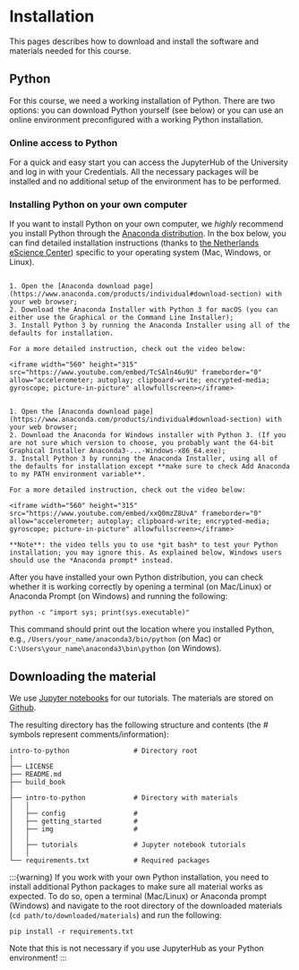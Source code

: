 # Installation
This pages describes how to download and install the software and materials needed for this course.

## Python
For this course, we need a working installation of Python. There are two options: you can download Python yourself (see below) or you can use an online environment preconfigured with a working Python installation. 

### Online access to Python
For a quick and easy start you can access the JupyterHub of the University and log in with your Credentials. All the necessary packages will be installed and no additional setup of the environment has to be performed.

### Installing Python on your own computer
If you want to install Python on your own computer, we *highly* recommend you install Python through the [Anaconda distribution](https://www.anaconda.com/products/individual). In the box below, you can find detailed installation instructions (thanks to [the Netherlands eScience Center](https://escience-academy.github.io/2020-12-07-parallel-python/)) specific to your operating system (Mac, Windows, or Linux).

```{tabbed} Mac

1. Open the [Anaconda download page](https://www.anaconda.com/products/individual#download-section) with your web browser;
2. Download the Anaconda Installer with Python 3 for macOS (you can either use the Graphical or the Command Line Installer);
3. Install Python 3 by running the Anaconda Installer using all of the defaults for installation.

For a more detailed instruction, check out the video below:

<iframe width="560" height="315" src="https://www.youtube.com/embed/TcSAln46u9U" frameborder="0" allow="accelerometer; autoplay; clipboard-write; encrypted-media; gyroscope; picture-in-picture" allowfullscreen></iframe>
```

```{tabbed} Windows

1. Open the [Anaconda download page](https://www.anaconda.com/products/individual#download-section) with your web browser;
2. Download the Anaconda for Windows installer with Python 3. (If you are not sure which version to choose, you probably want the 64-bit Graphical Installer Anaconda3-...-Windows-x86_64.exe);
3. Install Python 3 by running the Anaconda Installer, using all of the defaults for installation except **make sure to check Add Anaconda to my PATH environment variable**.

For a more detailed instruction, check out the video below:

<iframe width="560" height="315" src="https://www.youtube.com/embed/xxQ0mzZ8UvA" frameborder="0" allow="accelerometer; autoplay; clipboard-write; encrypted-media; gyroscope; picture-in-picture" allowfullscreen></iframe>

**Note**: the video tells you to use *git bash* to test your Python installation; you may ignore this. As explained below, Windows users should use the *Anaconda prompt* instead.
```

After you have installed your own Python distribution, you can check whether it is working correctly by opening a terminal (on Mac/Linux) or Anaconda Prompt (on Windows) and running the following:

```
python -c "import sys; print(sys.executable)"
```

This command should print out the location where you installed Python, e.g., `/Users/your_name/anaconda3/bin/python` (on Mac) or `C:\Users\your_name\anaconda3\bin\python` (on Windows). 

## Downloading the material
We use [Jupyter notebooks](https://jupyter.org/) for our tutorials. The materials are stored on [Github](https://zivgitlab.uni-muenster.de/jbajorat/drl_intro-python).

The resulting directory has the following structure and contents (the # symbols represent comments/information):

```
intro-to-python                # Directory root
│                        
├── LICENSE                                      
├── README.md
├── build_book
│
├── intro-to-python            # Directory with materials
│   │
│   ├── config                 #
│   ├── getting_started        #
│   ├── img                    #
│   │
│   ├── tutorials              # Jupyter notebook tutorials
│   │ 
└── requirements.txt           # Required packages

```
:::{warning}
If you work with your own Python installation, you need to install additional Python packages to make sure all material works as expected. To do so, open a terminal (Mac/Linux) or Anaconda prompt (Windows)
and navigate to the root directory of the downloaded materials (`cd path/to/downloaded/materials`) and run the following:

    pip install -r requirements.txt

Note that this is not necessary if you use JupyterHub as your Python environment!
:::